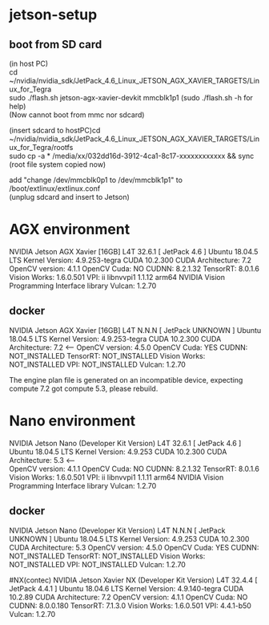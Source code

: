 # jetson-setup

## boot from SD card
(in host PC)  
cd ~/nvidia/nvidia_sdk/JetPack_4.6_Linux_JETSON_AGX_XAVIER_TARGETS/Linux_for_Tegra  
sudo ./flash.sh jetson-agx-xavier-devkit mmcblk1p1 (sudo ./flash.sh -h for help)  
(Now cannot boot from mmc nor sdcard)  

(insert sdcard to hostPC)cd ~/nvidia/nvidia_sdk/JetPack_4.6_Linux_JETSON_AGX_XAVIER_TARGETS/Linux_for_Tegra/rootfs  
sudo cp -a * /media/xx/032dd16d-3912-4ca1-8c17-xxxxxxxxxxxx && sync  
(root file system copied now) 

add "change /dev/mmcblk0p1 to /dev/mmcblk1p1" to /boot/extlinux/extlinux.conf  
(unplug sdcard and insert to Jetson)  



# AGX environment
NVIDIA Jetson AGX Xavier [16GB]
 L4T 32.6.1 [ JetPack 4.6 ]
   Ubuntu 18.04.5 LTS
   Kernel Version: 4.9.253-tegra
 CUDA 10.2.300
   CUDA Architecture: 7.2
 OpenCV version: 4.1.1
   OpenCV Cuda: NO
 CUDNN: 8.2.1.32
 TensorRT: 8.0.1.6
 Vision Works: 1.6.0.501
 VPI: ii libnvvpi1 1.1.12 arm64 NVIDIA Vision Programming Interface library
 Vulcan: 1.2.70

## docker
NVIDIA Jetson AGX Xavier [16GB]
 L4T N.N.N [ JetPack UNKNOWN ]
   Ubuntu 18.04.5 LTS
   Kernel Version: 4.9.253-tegra
 CUDA 10.2.300
   CUDA Architecture: 7.2 <--
 OpenCV version: 4.5.0
   OpenCV Cuda: YES
 CUDNN: NOT_INSTALLED
 TensorRT: NOT_INSTALLED
 Vision Works: NOT_INSTALLED
 VPI: NOT_INSTALLED
 Vulcan: 1.2.70
 
The engine plan file is generated on an incompatible device, expecting compute 7.2 got compute 5.3, please rebuild.

 # Nano environment
 NVIDIA Jetson Nano (Developer Kit Version)
 L4T 32.6.1 [ JetPack 4.6 ]
   Ubuntu 18.04.5 LTS
   Kernel Version: 4.9.253
 CUDA 10.2.300
   CUDA Architecture: 5.3 <--  
 OpenCV version: 4.1.1
   OpenCV Cuda: NO
 CUDNN: 8.2.1.32
 TensorRT: 8.0.1.6
 Vision Works: 1.6.0.501
 VPI: ii libnvvpi1 1.1.11 arm64 NVIDIA Vision Programming Interface library
 Vulcan: 1.2.70


## docker
NVIDIA Jetson Nano (Developer Kit Version)
 L4T N.N.N [ JetPack UNKNOWN ]
   Ubuntu 18.04.5 LTS
   Kernel Version: 4.9.253
 CUDA 10.2.300
   CUDA Architecture: 5.3
 OpenCV version: 4.5.0
   OpenCV Cuda: YES
 CUDNN: NOT_INSTALLED
 TensorRT: NOT_INSTALLED
 Vision Works: NOT_INSTALLED
 VPI: NOT_INSTALLED
 Vulcan: 1.2.70
 
 #NX(contec)
 NVIDIA Jetson Xavier NX (Developer Kit Version)
 L4T 32.4.4 [ JetPack 4.4.1 ]
   Ubuntu 18.04.6 LTS
   Kernel Version: 4.9.140-tegra
 CUDA 10.2.89
   CUDA Architecture: 7.2
 OpenCV version: 4.1.1
   OpenCV Cuda: NO
 CUDNN: 8.0.0.180
 TensorRT: 7.1.3.0
 Vision Works: 1.6.0.501
 VPI: 4.4.1-b50
 Vulcan: 1.2.70

